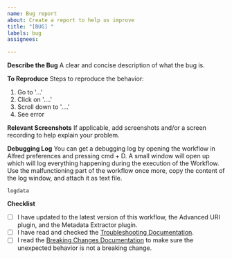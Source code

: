 ```yaml
---
name: Bug report
about: Create a report to help us improve
title: "[BUG] "
labels: bug
assignees:

---
```


**Describe the Bug**
A clear and concise description of what the bug is.

**To Reproduce**
Steps to reproduce the behavior:
1. Go to '...'
2. Click on '....'
3. Scroll down to '....'
4. See error

**Relevant Screenshots**
If applicable, add screenshots and/or a screen recording to help explain your problem.

**Debugging Log**
You can get a debugging log by opening the workflow in Alfred preferences and pressing cmd + D. A small window will open up which will log everything happening during the execution of the Workflow. Use the malfunctioning part of the workflow once more, copy the content of the log window, and attach it as text file.

```
logdata
```

**Checklist**
- [ ] I have updated to the latest version of this workflow, the Advanced URI plugin, and the Metadata Extractor plugin.
- [ ] I have read and checked the [Troubleshooting Documentation](https://github.com/chrisgrieser/shimmering-obsidian/blob/main/documentation/Troubleshooting.md).
- [ ] I read the [Breaking Changes Documentation](https://github.com/chrisgrieser/shimmering-obsidian/blob/main/documentation/Breaking%20Changes.md) to make sure the unexpected behavior is not a breaking change.

